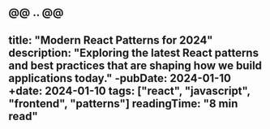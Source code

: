 @@ .. @@
 ---
 title: "Modern React Patterns for 2024"
 description: "Exploring the latest React patterns and best practices that are shaping how we build applications today."
-pubDate: 2024-01-10
+date: 2024-01-10
 tags: ["react", "javascript", "frontend", "patterns"]
 readingTime: "8 min read"
 ---